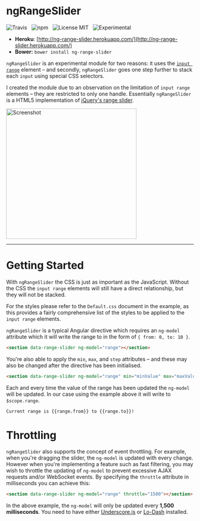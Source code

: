ngRangeSlider
===================

![Travis](http://img.shields.io/travis/Wildhoney/ngRangeSlider.svg?style=flat)
&nbsp;
![npm](http://img.shields.io/npm/v/ng-range-slider.svg?style=flat)
&nbsp;
![License MIT](http://img.shields.io/badge/License-MIT-lightgrey.svg?style=flat)
&nbsp;
![Experimental](http://img.shields.io/badge/%20!%20%20-experimental-blue.svg?style=flat)

* **Heroku**: [http://ng-range-slider.herokuapp.com/](http://ng-range-slider.herokuapp.com/)
* **Bower:** `bower install ng-range-slider`

`ngRangeSlider` is an experimental module for two reasons: it uses the [`input range`](http://caniuse.com/#search=range) element &ndash; and secondly, `ngRangeSlider` goes one step further to stack each `input` using special CSS selectors.

I created the module due to an observation on the limitation of `input range` elements &ndash; they are restricted to only one handle. Essentially `ngRangeSlider` is a HTML5 implementation of [jQuery's range slider](http://jqueryui.com/slider/#range).

<img src="http://i.imgur.com/MlXBnBx.png" alt="Screenshot" width="350" />

---

# Getting Started

With `ngRangeSlider` the CSS is just as important as the JavaScript. Without the CSS the `input range` elements will still have a direct relationship, but they will not be stacked.

For the styles please refer to the `Default.css` document in the example, as this provides a fairly comprehensive list of the styles to be applied to the `input range` elements.

`ngRangeSlider` is a typical Angular directive which requires an `ng-model` attribute which it will write the range to in the form of `{ from: 0, to: 10 }`.

```html
<section data-range-slider ng-model="range"></section>
```

You're also able to apply the `min`, `max`, and `step` attributes &ndash; and these may also be changed after the directive has been initialised.

```html
<section data-range-slider ng-model="range" min="minValue" max="maxValue"></section>
```

Each and every time the value of the range has been updated the `ng-model` will be updated. In our case using the example above it will write to `$scope.range`.

```html
Current range is {{range.from}} to {{range.to}}!
```

# Throttling

`ngRangeSlider` also supports the concept of event throttling. For example, when you're dragging the slider, the `ng-model` is updated with every change. However when you're implementing a feature such as fast filtering, you may wish to throttle the updating of `ng-model` to prevent excessive AJAX requests and/or WebSocket events. By specifying the `throttle` attribute in milliseconds you can achieve this:

```html
<section data-range-slider ng-model="range" throttle="1500"></section>
```

In the above example, the `ng-model` will only be updated every **1,500 milliseconds**. You need to have either [Underscore.js](http://underscorejs.org/) or [Lo-Dash](http://lodash.com/) installed.